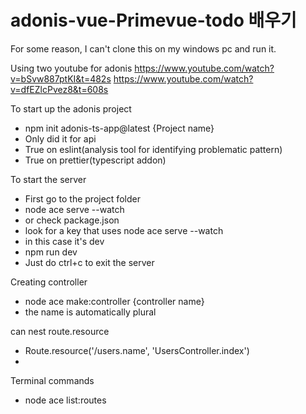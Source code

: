 # adonis-vue-Primevue-todo 배우기

For some reason, I can't clone this on my windows pc and run it.

Using two youtube for adonis
https://www.youtube.com/watch?v=bSvw887ptKI&t=482s
https://www.youtube.com/watch?v=dfEZlcPvez8&t=608s

To start up the adonis project
- npm init adonis-ts-app@latest {Project name}
- Only did it for api
- True on eslint(analysis tool for identifying problematic pattern)
- True on prettier(typescript addon)

To start the server
- First go to the project folder
- node ace serve --watch
- or check package.json
- look for a key that uses node ace serve --watch
- in this case it's dev
- npm run dev
- Just do ctrl+c to exit the server

Creating controller
- node ace make:controller {controller name}
- the name is automatically plural

can nest route.resource
- Route.resource('/users.name', 'UsersController.index')
- 


Terminal commands
- node ace list:routes